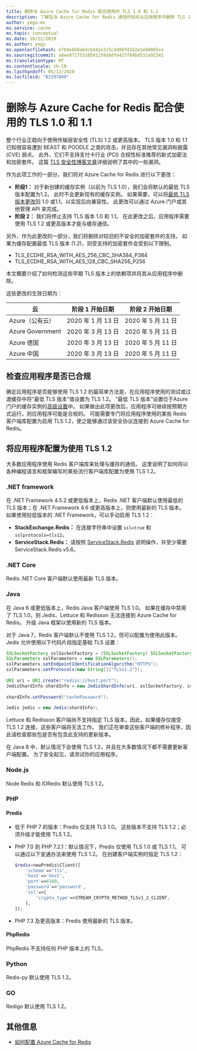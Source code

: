 ```yaml
---
title: 删除与 Azure Cache for Redis 配合使用的 TLS 1.0 和 1.1
description: 了解在与 Azure Cache for Redis 通信时如何从应用程序中删除 TLS 1.0 和 1.1
author: yegu-ms
ms.service: cache
ms.topic: conceptual
ms.date: 10/22/2019
ms.author: yegu
ms.openlocfilehash: efb9e8b8abdcb442e2c5c4d8bfd1b2e1e60865ce
ms.sourcegitcommit: a8ee9717531050115916dfe427f84bd531a92341
ms.translationtype: MT
ms.contentlocale: zh-CN
ms.lasthandoff: 05/12/2020
ms.locfileid: "83197849"
---
```

# <a name="remove-tls-10-and-11-from-use-with-azure-cache-for-redis"></a>删除与 Azure Cache for Redis 配合使用的 TLS 1.0 和 1.1

整个行业正趋向于使用传输层安全性 (TLS) 1.2 或更高版本。 TLS 版本 1.0 和 1.1 已知很容易遭到 BEAST 和 POODLE 之类的攻击，并且存在其他常见漏洞和披露 (CVE) 弱点。 此外，它们不支持支付卡行业 (PCI) 合规性标准推荐的新式加密法和加密套件。 这篇 [TLS 安全性博客文章](https://www.acunetix.com/blog/articles/tls-vulnerabilities-attacks-final-part/)详细说明了其中的一些漏洞。

作为此项工作的一部分，我们将对 Azure Cache for Redis 进行以下更改：

* **阶段1：** 对于新创建的缓存实例（以前为 TLS 1.0），我们会将默认的最低 TLS 版本配置为1.2。  此时不会更新现有的缓存实例。 如果需要，可以将[最低 TLS 版本更改](cache-configure.md#access-ports)回 1.0 或1.1，以实现后向兼容性。 此更改可以通过 Azure 门户或其他管理 API 来完成。
* **阶段 2：** 我们将停止支持 TLS 版本 1.0 和 1.1。 在此更改之后，应用程序需要使用 TLS 1.2 或更高版本才能与缓存通信。

另外，作为此更改的一部分，我们将删除对较旧的不安全的加密套件的支持。  如果为缓存配置最低 TLS 版本 (1.2)，则受支持的加密套件会受到以下限制。

* TLS_ECDHE_RSA_WITH_AES_256_CBC_SHA384_P384
* TLS_ECDHE_RSA_WITH_AES_128_CBC_SHA256_P256

本文概要介绍了如何检测这些早期 TLS 版本上的依赖项并将其从应用程序中删除。

这些更改的生效日期为：

| 云               | 阶段 1 开始日期 | 阶段 2 开始日期      |
|---------------------|--------------------|-------------------------|
| Azure（公有云）      |  2020 年 1 月 13 日  | 2020 年 5 月 11 日            |
| Azure Government     |  2020 年 3 月 13 日    | 2020 年 5 月 11 日            |
| Azure 德国       |  2020 年 3 月 13 日    | 2020 年 5 月 11 日            |
| Azure 中国         |  2020 年 3 月 13 日    | 2020 年 5 月 11 日            |

## <a name="check-whether-your-application-is-already-compliant"></a>检查应用程序是否已合规

确定应用程序是否能够使用 TLS 1.2 的最简单方法是，在应用程序使用的测试或过渡缓存中将“最低 TLS 版本”值设置为 TLS 1.2。  “最低 TLS 版本”设置位于Azure 门户的缓存实例的[高级设置](cache-configure.md#advanced-settings)中。  如果做出此项更改后，应用程序可继续按预期方式运行，则应用程序可能是合规的。 可能需要专门将应用程序使用的某些 Redis 客户端库配置为启用 TLS 1.2，使之能够通过该安全协议连接到 Azure Cache for Redis。

## <a name="configure-your-application-to-use-tls-12"></a>将应用程序配置为使用 TLS 1.2

大多数应用程序使用 Redis 客户端库来处理与缓存的通信。 这里说明了如何将以各种编程语言和框架编写的某些流行客户端库配置为使用 TLS 1.2。

### <a name="net-framework"></a>.NET framework

在 .NET Framework 4.5.2 或更低版本上，Redis .NET 客户端默认使用最低的 TLS 版本；在 .NET Framework 4.6 或更高版本上，则使用最新的 TLS 版本。 如果使用较低版本的 .NET Framework，可以手动启用 TLS 1.2：

* **StackExchange.Redis：** 在连接字符串中设置 `ssl=true` 和 `sslprotocols=tls12`。
* **ServiceStack.Redis：** 请按照 [ServiceStack.Redis](https://github.com/ServiceStack/ServiceStack.Redis#servicestackredis-ssl-support) 说明操作，并至少需要 ServiceStack.Redis v5.6。

### <a name="net-core"></a>.NET Core

Redis .NET Core 客户端默认使用最新 TLS 版本。

### <a name="java"></a>Java

在 Java 6 或更低版本上，Redis Java 客户端使用 TLS 1.0。 如果在缓存中禁用了 TLS 1.0，则 Jedis、Lettuce 和 Redisson 无法连接到 Azure Cache for Redis。 升级 Java 框架以使用新的 TLS 版本。

对于 Java 7，Redis 客户端默认不使用 TLS 1.2，但可以配置为使用此版本。 Jedis 允许使用以下代码片段指定基础 TLS 设置：

``` Java
SSLSocketFactory sslSocketFactory = (SSLSocketFactory) SSLSocketFactory.getDefault();
SSLParameters sslParameters = new SSLParameters();
sslParameters.setEndpointIdentificationAlgorithm("HTTPS");
sslParameters.setProtocols(new String[]{"TLSv1.2"});
 
URI uri = URI.create("rediss://host:port");
JedisShardInfo shardInfo = new JedisShardInfo(uri, sslSocketFactory, sslParameters, null);
 
shardInfo.setPassword("cachePassword");
 
Jedis jedis = new Jedis(shardInfo);
```

Lettuce 和 Redisson 客户端尚不支持指定 TLS 版本，因此，如果缓存仅接受 TLS 1.2 连接，这些客户端将无法工作。 我们正在审查这些客户端的修补程序，因此请检查那些包是否有包含此支持的更新版本。

在 Java 8 中，默认情况下会使用 TLS 1.2，并且在大多数情况下都不需要更新客户端配置。 为了安全起见，请测试你的应用程序。

### <a name="nodejs"></a>Node.js

Node Redis 和 IORedis 默认使用 TLS 1.2。

### <a name="php"></a>PHP

#### <a name="predis"></a>Predis
 
* 低于 PHP 7 的版本：Predis 仅支持 TLS 1.0。 这些版本不支持 TLS 1.2；必须升级才能使用 TLS 1.2。
 
* PHP 7.0 到 PHP 7.2.1：默认情况下，Predis 仅使用 TLS 1.0 或 TLS 1.1。 可以通过以下变通办法来使用 TLS 1.2。 在创建客户端实例时指定 TLS 1.2：

  ``` PHP
  $redis=newPredis\Client([
      'scheme'=>'tls',
      'host'=>'host',
      'port'=>6380,
      'password'=>'password',
      'ssl'=>[
          'crypto_type'=>STREAM_CRYPTO_METHOD_TLSv1_2_CLIENT,
      ],
  ]);
  ```

* PHP 7.3 及更高版本：Predis 使用最新的 TLS 版本。

#### <a name="phpredis"></a>PhpRedis

PhpRedis 不支持任何 PHP 版本上的 TLS。

### <a name="python"></a>Python

Redis-py 默认使用 TLS 1.2。

### <a name="go"></a>GO

Redigo 默认使用 TLS 1.2。

## <a name="additional-information"></a>其他信息

- [如何配置 Azure Cache for Redis](cache-configure.md)
